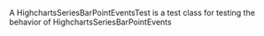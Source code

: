 A HighchartsSeriesBarPointEventsTest is a test class for testing the behavior of HighchartsSeriesBarPointEvents